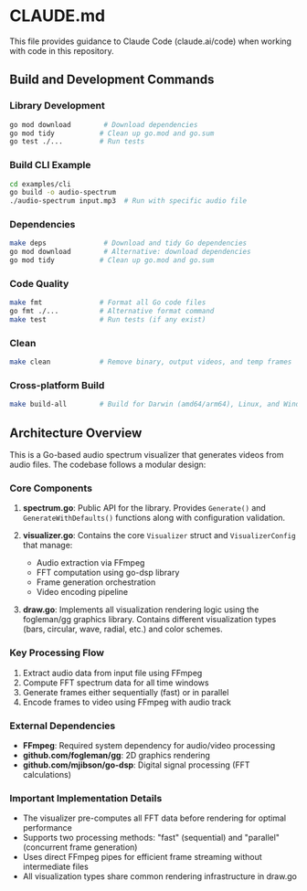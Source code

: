 # CLAUDE.md

This file provides guidance to Claude Code (claude.ai/code) when working with code in this repository.

## Build and Development Commands

### Library Development
```bash
go mod download        # Download dependencies
go mod tidy           # Clean up go.mod and go.sum
go test ./...         # Run tests
```

### Build CLI Example
```bash
cd examples/cli
go build -o audio-spectrum
./audio-spectrum input.mp3  # Run with specific audio file
```

### Dependencies
```bash
make deps              # Download and tidy Go dependencies
go mod download        # Alternative: download dependencies
go mod tidy           # Clean up go.mod and go.sum
```

### Code Quality
```bash
make fmt              # Format all Go code files
go fmt ./...          # Alternative format command
make test             # Run tests (if any exist)
```

### Clean
```bash
make clean            # Remove binary, output videos, and temp frames
```

### Cross-platform Build
```bash
make build-all        # Build for Darwin (amd64/arm64), Linux, and Windows
```

## Architecture Overview

This is a Go-based audio spectrum visualizer that generates videos from audio files. The codebase follows a modular design:

### Core Components

1. **spectrum.go**: Public API for the library. Provides `Generate()` and `GenerateWithDefaults()` functions along with configuration validation.

2. **visualizer.go**: Contains the core `Visualizer` struct and `VisualizerConfig` that manage:
   - Audio extraction via FFmpeg
   - FFT computation using go-dsp library
   - Frame generation orchestration
   - Video encoding pipeline

3. **draw.go**: Implements all visualization rendering logic using the fogleman/gg graphics library. Contains different visualization types (bars, circular, wave, radial, etc.) and color schemes.

### Key Processing Flow

1. Extract audio data from input file using FFmpeg
2. Compute FFT spectrum data for all time windows
3. Generate frames either sequentially (fast) or in parallel
4. Encode frames to video using FFmpeg with audio track

### External Dependencies

- **FFmpeg**: Required system dependency for audio/video processing
- **github.com/fogleman/gg**: 2D graphics rendering
- **github.com/mjibson/go-dsp**: Digital signal processing (FFT calculations)

### Important Implementation Details

- The visualizer pre-computes all FFT data before rendering for optimal performance
- Supports two processing methods: "fast" (sequential) and "parallel" (concurrent frame generation)
- Uses direct FFmpeg pipes for efficient frame streaming without intermediate files
- All visualization types share common rendering infrastructure in draw.go